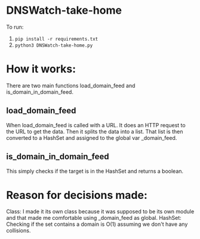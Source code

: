 # DNSWatch-take-home

To run:
1) `pip install -r requirements.txt`
2) `python3 DNSWatch-take-home.py`

# How it works:
There are two main functions load_domain_feed and is_domain_in_domain_feed. 

## load_domain_feed
When load_domain_feed is called with a URL. It does an HTTP request to the URL to get the data. Then it splits the data into a list. That list is then converted to a HashSet and assigned to the global var _domain_feed.

## is_domain_in_domain_feed
This simply checks if the target is in the HashSet and returns a boolean.

# Reason for decisions made:
Class: I made it its own class because it was supposed to be its own module and that made me comfortable using _domain_feed as global.
HashSet: Checking if the set contains a domain is O(1) assuming we don't have any collisions.
